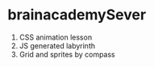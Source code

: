 # brainacademySever

1. CSS animation lesson
2. JS generated labyrinth
3. Grid and sprites by compass
